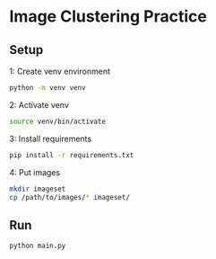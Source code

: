 # Image Clustering Practice

## Setup

1: Create venv environment

```sh
python -m venv venv
```

2: Activate venv

```sh
source venv/bin/activate
```

3: Install requirements

```sh
pip install -r requirements.txt
```

4: Put images

```sh
mkdir imageset
cp /path/to/images/* imageset/
```

## Run

```sh
python main.py
```
